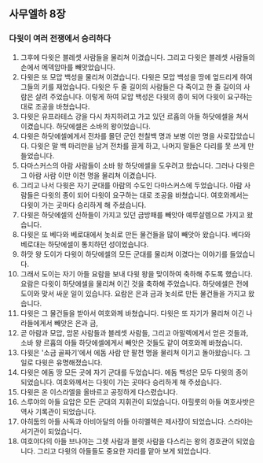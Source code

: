 ## 사무엘하 8장

### 다윗이 여러 전쟁에서 승리하다
1. 그후에 다윗은 블레셋 사람들을 물리쳐 이겼습니다. 그리고 다윗은 블레셋 사람들의 손에서 메덱암마를 빼앗았습니다.
2. 다윗은 또 모압 백성을 물리쳐 이겼습니다. 다윗은 모압 백성을 땅에 엎드리게 하여 그들의 키를 재었습니다. 다윗은 두 줄 길이의 사람들은 다 죽이고 한 줄 길이의 사람은 살려 주었습니다. 이렇게 하여 모압 백성은 다윗의 종이 되어 다윗이 요구하는 대로 조공을 바쳤습니다.
3. 다윗은 유프라테스 강을 다시 차지하려고 가고 있던 르홉의 아들 하닷에셀을 쳐서 이겼습니다. 하닷에셀은 소바의 왕이었습니다.
4. 다윗은 하닷에셀에게서 전차를 몰던 군인 천칠백 명과 보병 이만 명을 사로잡았습니다. 다윗은 말 백 마리만을 남겨 전차를 끌게 하고, 나머지 말들은 다리를 못 쓰게 만들었습니다.
5. 다마스커스의 아람 사람들이 소바 왕 하닷에셀을 도우려고 왔습니다. 그러나 다윗은 그 아람 사람 이만 이천 명을 물리쳐 이겼습니다.
6. 그리고 나서 다윗은 자기 군대를 아람의 수도인 다마스커스에 두었습니다. 아람 사람들은 다윗의 종이 되어 다윗이 요구하는 대로 조공을 바쳤습니다. 여호와께서는 다윗이 가는 곳마다 승리하게 해 주셨습니다.
7. 다윗은 하닷에셀의 신하들이 가지고 있던 금방패를 빼앗아 예루살렘으로 가지고 왔습니다.
8. 다윗은 또 베다와 베로대에서 놋쇠로 만든 물건들을 많이 빼앗아 왔습니다. 베다와 베로대는 하닷에셀이 통치하던 성이었습니다.
9. 하맛 왕 도이가 다윗이 하닷에셀의 모든 군대를 물리쳐 이겼다는 이야기를 들었습니다.
10. 그래서 도이는 자기 아들 요람을 보내 다윗 왕을 맞이하여 축하해 주도록 했습니다. 요람은 다윗이 하닷에셀을 물리쳐 이긴 것을 축하해 주었습니다. 하닷에셀은 전에 도이와 맞서 싸운 일이 있습니다. 요람은 은과 금과 놋쇠로 만든 물건들을 가지고 왔습니다.
11. 다윗은 그 물건들을 받아서 여호와께 바쳤습니다. 다윗은 또 자기가 물리쳐 이긴 나라들에게서 빼앗은 은과 금,
12. 곧 아람과 모압, 암몬 사람들과 블레셋 사람들, 그리고 아말렉에게서 얻은 것들과, 소바 왕 르홉의 아들 하닷에셀에게서 빼앗은 것들도 같이 여호와께 바쳤습니다.
13. 다윗은 '소금 골짜기'에서 에돔 사람 만 팔천 명을 물리쳐 이기고 돌아왔습니다. 그 일로 다윗은 유명해졌습니다.
14. 다윗은 에돔 땅 모든 곳에 자기 군대를 두었습니다. 에돔 백성은 모두 다윗의 종이 되었습니다. 여호와께서는 다윗이 가는 곳마다 승리하게 해 주셨습니다.
15. 다윗은 온 이스라엘을 올바르고 공정하게 다스렸습니다.
16. 스루야의 아들 요압은 모든 군대의 지휘관이 되었습니다. 아힐룻의 아들 여호사밧은 역사 기록관이 되었습니다.
17. 아히둡의 아들 사독과 아비아달의 아들 아히멜렉은 제사장이 되었습니다. 스라야는 서기관이 되었습니다.
18. 여호야다의 아들 브나야는 그렛 사람과 블렛 사람을 다스리는 왕의 경호관이 되었습니다. 그리고 다윗의 아들들도 중요한 자리를 맡아 보게 되었습니다.
